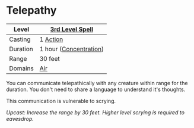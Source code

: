 # Telepathy

| Level    | [3rd Level Spell](../../../Spell%20Level.md)        |
| -------- | --------------------------------------------------- |
| Casting  | 1 [Action](../../../../Game%20Procedures/Action.md) |
| Duration | 1 hour ([Concentration](../../../Concentration.md)) |
| Range    | 30 feet                                             |
| Domains  | [Air](../../../Spell%20Domains/Air.md)              |


You can communicate telepathically with any creature within range for the duration. You don't need to share a language to understand it's thoughts.

This communication is vulnerable to scrying.


*Upcast: Increase the range by 30 feet. Higher level scrying is required to eavesdrop.*